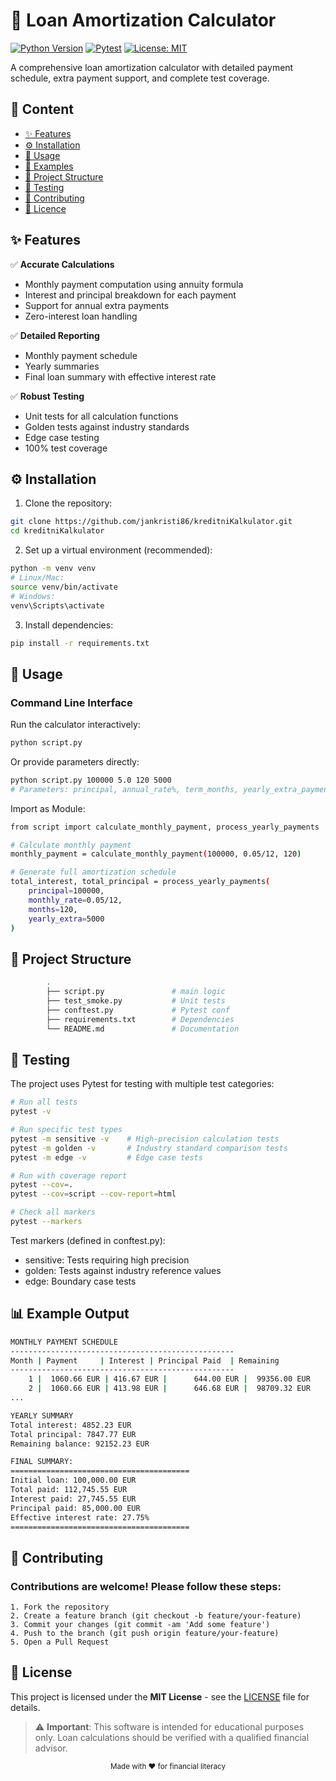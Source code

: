 
# 🏦 Loan Amortization Calculator

[![Python Version](https://img.shields.io/badge/python-3.8+-blue.svg)](https://www.python.org/downloads/)
[![Pytest](https://img.shields.io/badge/pytest-passing-brightgreen)](https://docs.pytest.org/)
[![License: MIT](https://img.shields.io/badge/License-MIT-yellow.svg)](https://opensource.org/licenses/MIT)

A comprehensive loan amortization calculator with detailed payment schedule, extra payment support, and complete test coverage.

## 📜 Content

- [✨ Features](#-features)
- [⚙️ Installation](#-installation)
- [🚀 Usage](#-usage)
- [🧮 Examples](#-example-output)
- [📁 Project Structure](#-project-structure)
- [🧪 Testing](#-testing)
- [🤝 Contributing](#-contributing)
- [📄 Licence](#-license)

## ✨ Features


✅ **Accurate Calculations**
- Monthly payment computation using annuity formula
- Interest and principal breakdown for each payment
- Support for annual extra payments
- Zero-interest loan handling

✅ **Detailed Reporting**
- Monthly payment schedule
- Yearly summaries
- Final loan summary with effective interest rate

✅ **Robust Testing**
- Unit tests for all calculation functions
- Golden tests against industry standards
- Edge case testing
- 100% test coverage

## ⚙️ Installation

1. Clone the repository:
```bash
git clone https://github.com/jankristi86/kreditniKalkulator.git
cd kreditniKalkulator
```
2. Set up a virtual environment (recommended):
```bash
python -m venv venv
# Linux/Mac:
source venv/bin/activate
# Windows:
venv\Scripts\activate
```
3. Install dependencies:
```bash
pip install -r requirements.txt
```

## 🚀 Usage
### Command Line Interface
Run the calculator interactively:
```bash
python script.py
```
Or provide parameters directly:

```bash
python script.py 100000 5.0 120 5000
# Parameters: principal, annual_rate%, term_months, yearly_extra_payment(optional)
```

Import as Module:
```bash
from script import calculate_monthly_payment, process_yearly_payments

# Calculate monthly payment
monthly_payment = calculate_monthly_payment(100000, 0.05/12, 120)

# Generate full amortization schedule
total_interest, total_principal = process_yearly_payments(
    principal=100000,
    monthly_rate=0.05/12,
    months=120,
    yearly_extra=5000
)
```

## 📂 Project Structure
```bash
        .
        ├── script.py               # main logic
        ├── test_smoke.py           # Unit tests
        ├── conftest.py             # Pytest conf 
        ├── requirements.txt        # Dependencies
        └── README.md               # Documentation
```

## 🧪 Testing
The project uses Pytest for testing with multiple test categories:


```bash
# Run all tests
pytest -v

# Run specific test types
pytest -m sensitive -v    # High-precision calculation tests
pytest -m golden -v       # Industry standard comparison tests
pytest -m edge -v         # Edge case tests

# Run with coverage report
pytest --cov=.
pytest --cov=script --cov-report=html

# Check all markers
pytest --markers
```
Test markers (defined in conftest.py):

- sensitive: Tests requiring high precision
- golden: Tests against industry reference values
- edge: Boundary case tests

## 📊 Example Output
```bash
MONTHLY PAYMENT SCHEDULE
--------------------------------------------------
Month | Payment     | Interest | Principal Paid  | Remaining
--------------------------------------------------
    1 |  1060.66 EUR | 416.67 EUR |      644.00 EUR |  99356.00 EUR
    2 |  1060.66 EUR | 413.98 EUR |      646.68 EUR |  98709.32 EUR
...

YEARLY SUMMARY
Total interest: 4852.23 EUR
Total principal: 7847.77 EUR
Remaining balance: 92152.23 EUR

FINAL SUMMARY:
========================================
Initial loan: 100,000.00 EUR
Total paid: 112,745.55 EUR
Interest paid: 27,745.55 EUR
Principal paid: 85,000.00 EUR
Effective interest rate: 27.75%
========================================
```
## 🤝 Contributing
### Contributions are welcome! Please follow these steps:

```textmate
1. Fork the repository
2. Create a feature branch (git checkout -b feature/your-feature)
3. Commit your changes (git commit -am 'Add some feature')
4. Push to the branch (git push origin feature/your-feature)
5. Open a Pull Request
```

## 📜 License

This project is licensed under the **MIT License** - see the [LICENSE](LICENSE) file for details.

> ⚠️ **Important**: This software is intended for educational purposes only. Loan calculations should be verified with a qualified financial advisor.


<div align="center"> <sub>Made with ❤️ for financial literacy</sub> </div>
